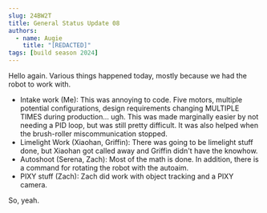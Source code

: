 ```yaml
---
slug: 24BW2T
title: General Status Update 08
authors:
  - name: Augie
    title: "[REDACTED]"
tags: [build season 2024]
---
```

Hello again. Various things happened today, mostly because we had the robot to work with.
* Intake work (Me): This was annoying to code. Five motors, multiple potential configurations, design requirements changing MULTIPLE TIMES during production... ugh. This was made marginally easier by not needing a PID loop, but was still pretty difficult. It was also helped when the brush-roller miscommunication stopped. 
* Limelight Work (Xiaohan, Griffin): There was going to be limelight stuff done, but Xiaohan got called away and Griffin didn't have the knowhow. 
* Autoshoot (Serena, Zach): Most of the math is done. In addition, there is a command for rotating the robot with the autoaim. 
* PIXY stuff (Zach): Zach did work with object tracking and a PIXY camera. 

So, yeah. 